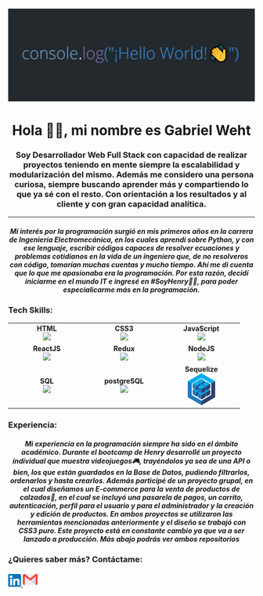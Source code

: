 <p align='center'>
    <img src='https://github.com/gabrielweht/gabrielweht/blob/main/imgageRead.jpg' </img>
</p>

<h1 align="center">Hola 👋👋, mi nombre es Gabriel Weht</h1>

<h3 align="center">Soy Desarrollador Web Full Stack con capacidad de realizar proyectos teniendo en mente siempre la escalabilidad y modularización del mismo. Además me considero una persona curiosa, siempre buscando aprender más y compartiendo lo que ya sé con el resto. Con orientación a los resultados y al cliente y con gran capacidad analítica.</h3>

<hr/>

<h5 align='center'>Mi interés por la programación surgió en mis primeros años en la carrera de Ingeniería Electromecánica, en los cuales aprendí sobre Python, y con ese lenguaje, escribir códigos capaces de resolver ecuaciones y problemas cotidianos en la vida de un ingeniero que, de no resolveros con código, tomarían muchas cuentas y mucho tiempo. Ahí me di cuenta que lo que me apasionaba era la programación. Por esta razón, decidí iniciarme en el mundo IT e ingresé en #SoyHenry🚀🚀, para poder especialicarme más en la programación.</h5>

### Tech Skills:

<table align='center'>
<tbody>
 <tr>
     
<td align="center" width="20%">
<span><b><center>HTML</center></b></span> 
<img height=65px src="https://img.icons8.com/color/2x/html-5.png"> 
</td>
     
<td align="center" width="20%">
<span><b><center>CSS3</center></b></span> 
<img height=65px src="https://img.icons8.com/color/344/css3.png"> 
</td>

<td align="center" width="20%">
<span><b><center>JavaScript</center></b></span> 
<img height=65px src="https://img.icons8.com/color/2x/javascript.png"> 
</td>
     
</tr>

    
<tr>
<td align="center" width="20%">
<span><b><center>ReactJS</center></b></span> 
<img height=60px src="https://img.icons8.com/ultraviolet/2x/react.png"> 
</td>

<td align="center" width="20%">
<span><b><center>Redux</center></b></span> 
<img height=65px src="https://img.icons8.com/color/452/redux.png"> 
</td>
    
<td align="center" width="20%">
<span><b><center>NodeJS</center></b></span> 
<img height=60px src="https://img.icons8.com/color/2x/nodejs.png"> 
</td>

</tr>
    
<tr>

<td align="center" width="20%">
<span><b><center>SQL</center></b></span> 
<img height=65px src="https://img.icons8.com/color/344/sql.png"> 
</td>



<td align="center" width="20%">
<span><b><center>postgreSQL</center></b></span> 
<img height=65px src="https://img.icons8.com/color/344/postgreesql.png"> 
</td>





<td align="center" width="20%">
<span><b><center>Sequelize</center></b></span> 
<img height=65px src="https://github.com/gabrielweht/gabrielweht/blob/main/logoSequelize.png"> 
</td>




</tr>

</tbody>
</table>

### Experiencia:

<h5 align='center'>Mi experiencia en la programación siempre ha sido en el ámbito académico. Durante el bootcamp de Henry desarrollé un proyecto individual que muestra videojuegos🎮, trayéndolos ya sea de una API o bien, los que están guardados en la Base de Datos, pudiendo filtrarlos, ordenarlos y hasta crearlos. Además participé de un proyecto grupal, en el cual diseñamos un E-commerce para la venta de productos de calzados👟, en el cual se incluyó una pasarela de pagos, un carrito, autenticación, perfil para el usuario y para el administrador y la creación y edición de productos. En ambos proyectos se utilizaron las herramientas mencionadas anteriormente y el diseño se trabajó con CSS3 puro. Este proyecto está en constante cambio ya que va a ser lanzado a producción.
Más abajo podrás ver ambos repositorios
</h5>

### ¿Quieres saber más? Contáctame: 
<a href="https://www.linkedin.com/in/gabriel-weht/" target="_blank">
  <img alt="LinkdeIn" width="26px" color='white' src="https://github.com/deut-erium/deut-erium/blob/master/assets/linkedin.svg" />
</a>
<a href="mailto:gabrielestebanw@gmail.com" target="_blank"><img src="https://github.com/deut-erium/deut-erium/blob/master/assets/gmail.svg" width="30px" alt="mail"></a>
